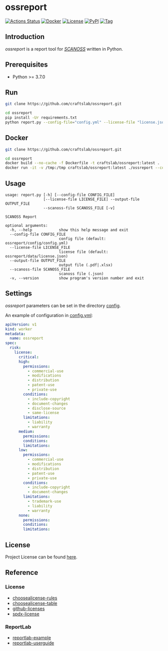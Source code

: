 # ossreport

[![Actions Status](https://github.com/craftslab/ossreport/workflows/CI/badge.svg?branch=master&event=push)](https://github.com/craftslab/ossreport/actions?query=workflow%3ACI)
[![Docker](https://img.shields.io/docker/pulls/craftslab/ossreport)](https://hub.docker.com/r/craftslab/ossreport)
[![License](https://img.shields.io/github/license/craftslab/ossreport.svg?color=brightgreen)](https://github.com/craftslab/ossreport/blob/master/LICENSE)
[![PyPI](https://img.shields.io/pypi/v/ossreport.svg?color=brightgreen)](https://pypi.org/project/ossreport)
[![Tag](https://img.shields.io/github/tag/craftslab/ossreport.svg?color=brightgreen)](https://github.com/craftslab/ossreport/tags)



## Introduction

*ossreport* is a report tool for *[SCANOSS](https://github.com/scanoss)* written in Python.



## Prerequisites

- Python >= 3.7.0



## Run

```bash
git clone https://github.com/craftslab/ossreport.git

cd ossreport
pip install -Ur requirements.txt
python report.py --config-file="config.yml" --license-file "license.json" --scanoss-file "scanoss.json" --output-file "output.pdf"
```



## Docker

```bash
git clone https://github.com/craftslab/ossreport.git

cd ossreport
docker build --no-cache -f Dockerfile -t craftslab/ossreport:latest .
docker run -it -v /tmp:/tmp craftslab/ossreport:latest ./ossreport --config-file="config.yml" --license-file "license.json" --scanoss-file "/tmp/scanoss.json" --output-file "/tmp/output.pdf"
```



## Usage

```
usage: report.py [-h] [--config-file CONFIG_FILE]
                 [--license-file LICENSE_FILE] --output-file OUTPUT_FILE
                 --scanoss-file SCANOSS_FILE [-v]

SCANOSS Report

optional arguments:
  -h, --help            show this help message and exit
  --config-file CONFIG_FILE
                        config file (default: ossreport/config/config.yml)
  --license-file LICENSE_FILE
                        license file (default: ossreport/data/license.json)
  --output-file OUTPUT_FILE
                        output file (.pdf|.xlsx)
  --scanoss-file SCANOSS_FILE
                        scanoss file (.json)
  -v, --version         show program's version number and exit
```



## Settings

*ossreport* parameters can be set in the directory [config](https://github.com/craftslab/ossreport/blob/master/ossreport/config).

An example of configuration in [config.yml](https://github.com/craftslab/ossreport/blob/master/ossreport/config/config.yml):

```yaml
apiVersion: v1
kind: worker
metadata:
  name: ossreport
spec:
  risk:
    license:
      critical:
      high:
        permissions:
          - commercial-use
          - modifications
          - distribution
          - patent-use
          - private-use
        conditions:
          - include-copyright
          - document-changes
          - disclose-source
          - same-license
        limitations:
          - liability
          - warranty
      medium:
        permissions:
        conditions:
        limitations:
      low:
        permissions:
          - commercial-use
          - modifications
          - distribution
          - patent-use
          - private-use
        conditions:
          - include-copyright
          - document-changes
        limitations:
          - trademark-use
          - liability
          - warranty
      none:
        permissions:
        conditions:
        limitations:
```



## License

Project License can be found [here](LICENSE).



## Reference

### License

- [choosealicense-rules](https://github.com/github/choosealicense.com/blob/gh-pages/_data/rules.yml)
- [choosealicense-table](https://choosealicense.com/appendix/)
- [github-licenses](https://docs.github.com/en/rest/reference/licenses)
- [spdx-license](https://github.com/spdx/license-list-data)



### ReportLab

- [reportlab-example](https://blog.csdn.net/bocai_xiaodaidai/article/details/102820431)
- [reportlab-userguide](https://www.reportlab.com/docs/reportlab-userguide.pdf)
